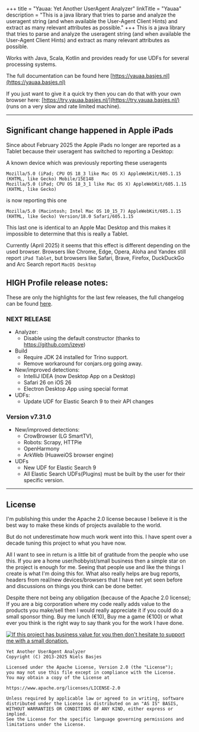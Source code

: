 +++
title = "Yauaa: Yet Another UserAgent Analyzer"
linkTitle = "Yauaa"
description = "This is a java library that tries to parse and analyze the useragent string (and when available the User-Agent Client Hints) and extract as many relevant attributes as possible."
+++
This is a java library that tries to parse and analyze the useragent string (and when available the User-Agent Client Hints) and extract as many relevant attributes as possible.

Works with Java, Scala, Kotlin and provides ready for use UDFs for several processing systems.

The full documentation can be found here [https://yauaa.basjes.nl](https://yauaa.basjes.nl)

If you just want to give it a quick try then you can do that with your own browser here: [https://try.yauaa.basjes.nl/](https://try.yauaa.basjes.nl/) (runs on a very slow and rate limited machine).

---

## Significant change happened in Apple iPads
Since about February 2025 the Apple iPads no longer are reported as a Tablet because their useragent has switched to reporting a Desktop:

A known device which was previously reporting these useragents

    Mozilla/5.0 (iPad; CPU OS 18_3 like Mac OS X) AppleWebKit/605.1.15 (KHTML, like Gecko) Mobile/15E148
    Mozilla/5.0 (iPad; CPU OS 18_3_1 like Mac OS X) AppleWebKit/605.1.15 (KHTML, like Gecko)

is now reporting this one

    Mozilla/5.0 (Macintosh; Intel Mac OS 10_15_7) AppleWebKit/605.1.15 (KHTML, like Gecko) Version/18.0 Safari/605.1.15

This last one is identical to an Apple Mac Desktop and this makes it impossible to determine that this is really a Tablet.

Currently (April 2025) it seems that this effect is different depending on the used browser. Browsers like Chrome, Edge, Opera, Aloha and Yandex still report `iPad Tablet`, but browsers like Safari, Brave, Firefox, DuckDuckGo and Arc Search report `MacOS Desktop`

## HIGH Profile release notes:

These are only the highlights for the last few releases, the full changelog can be found [here](https://github.com/nielsbasjes/yauaa/blob/main/CHANGELOG.md).

### NEXT RELEASE
- Analyzer:
    - Disable using the default constructor (thanks to https://github.com/izeye)
- Build
    - Require JDK 24 installed for Trino support.
    - Remove workaround for conjars.org going away.
- New/improved detections:
    - IntelliJ IDEA (now Desktop App on a Desktop)
    - Safari 26 on iOS 26
    - Electron Desktop App using special format
- UDFs:
    - Update UDF for Elastic Search 9 to their API changes

### Version v7.31.0
- New/improved detections:
    - CrowBrowser (LG SmartTV),
    - Robots: Scrapy, HTTPie
    - OpenHarmony
    - ArkWeb (HuaweiOS browser engine)
- UDFs
    - New UDF for Elastic Search 9
    - All Elastic Search UDFs(Plugins) must be built by the user for their specific version.


---
## License
I'm publishing this under the Apache 2.0 license because I believe it is the best way to make these kinds of projects available to the world.

But do not underestimate how much work went into this. I have spent over a decade tuning this project to what you have now.

All I want to see in return is a little bit of gratitude from the people who use this.
If you are a home user/hobbyist/small business then a simple star on the project is enough for me. Seeing that people use and like the things I create is what I'm doing this for.
What also really helps are bug reports, headers from real/new devices/browsers that I have net yet seen before and discussions on things you think can be done better.

Despite there not being any obligation (because of the Apache 2.0 license); If you are a big corporation where my code really adds value to the products you make/sell then I would really appreciate it if you could do a small sponsor thing. Buy me lunch (€10), Buy me a game (€100) or what ever you think is the right way to say thank you for the work I have done.

[![If this project has business value for you then don't hesitate to support me with a small donation.](https://img.shields.io/badge/Sponsor%20me-via%20Github-darkgreen.svg)](https://github.com/sponsors/nielsbasjes)

    Yet Another UserAgent Analyzer
    Copyright (C) 2013-2025 Niels Basjes

    Licensed under the Apache License, Version 2.0 (the "License");
    you may not use this file except in compliance with the License.
    You may obtain a copy of the License at

    https://www.apache.org/licenses/LICENSE-2.0

    Unless required by applicable law or agreed to in writing, software
    distributed under the License is distributed on an "AS IS" BASIS,
    WITHOUT WARRANTIES OR CONDITIONS OF ANY KIND, either express or implied.
    See the License for the specific language governing permissions and
    limitations under the License.
